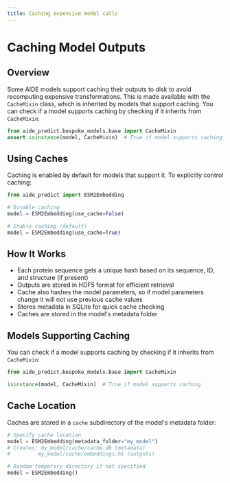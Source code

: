 ```yaml
---
title: Caching expensive model calls
---
```


# Caching Model Outputs

## Overview

Some AIDE models support caching their outputs to disk to avoid recomputing expensive transformations. This is made available with the `CacheMixin` class, which is inherited by models that support caching. You can check if a model supports caching by checking if it inherits from `CacheMixin`:

```python
from aide_predict.bespoke_models.base import CacheMixin
assert isinstance(model, CacheMixin)  # True if model supports caching
```

## Using Caches

Caching is enabled by default for models that support it. To explicitly control caching:

```python
from aide_predict import ESM2Embedding

# Disable caching
model = ESM2Embedding(use_cache=False)

# Enable caching (default)
model = ESM2Embedding(use_cache=True)
```

## How It Works

- Each protein sequence gets a unique hash based on its sequence, ID, and structure (if present)
- Outputs are stored in HDF5 format for efficient retrieval
- Cache also hashes the model parameters, so if model parameters change it will not use previous cache values
- Stores metadata in SQLite for quick cache checking
- Caches are stored in the model's metadata folder

## Models Supporting Caching

You can check if a model supports caching by checking if it inherits from `CacheMixin`:
```python
from aide_predict.bespoke_models.base import CacheMixin

isinstance(model, CacheMixin)  # True if model supports caching
```

## Cache Location

Caches are stored in a `cache` subdirectory of the model's metadata folder:
```python
# Specify cache location
model = ESM2Embedding(metadata_folder="my_model")
# Creates: my_model/cache/cache.db (metadata)
#         my_model/cache/embeddings.h5 (outputs)

# Random temporary directory if not specified
model = ESM2Embedding()
```
